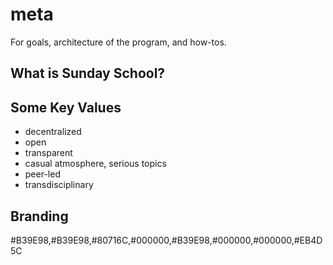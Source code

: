 # meta
For goals, architecture of the program, and how-tos. 

## What is Sunday School?

## Some Key Values
- decentralized
- open
- transparent
- casual atmosphere, serious topics
- peer-led
- transdisciplinary

## Branding

#B39E98,#B39E98,#80716C,#000000,#B39E98,#000000,#000000,#EB4D5C